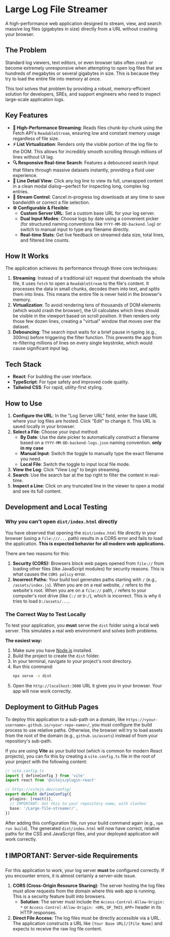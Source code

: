 # Large Log File Streamer

A high-performance web application designed to stream, view, and search massive log files (gigabytes in size) directly from a URL without crashing your browser.


## The Problem

Standard log viewers, text editors, or even browser tabs often crash or become extremely unresponsive when attempting to open log files that are hundreds of megabytes or several gigabytes in size. This is because they try to load the entire file into memory at once.

This tool solves that problem by providing a robust, memory-efficient solution for developers, SREs, and support engineers who need to inspect large-scale application logs.

## Key Features

- **🚀 High-Performance Streaming**: Reads files chunk-by-chunk using the Fetch API's `ReadableStream`, ensuring low and constant memory usage regardless of file size.
- **⚡️ List Virtualization**: Renders only the visible portion of the log file to the DOM. This allows for incredibly smooth scrolling through millions of lines without UI lag.
- **🔍 Responsive Real-time Search**: Features a debounced search input that filters through massive datasets instantly, providing a fluid user experience.
- **📄 Line Detail View**: Click any log line to view its full, unwrapped content in a clean modal dialog—perfect for inspecting long, complex log entries.
- **🛑 Stream Control**: Cancel in-progress log downloads at any time to save bandwidth or correct a file selection.
- **⚙️ Configurable & Flexible**:
  - **Custom Server URL**: Set a custom base URL for your log server.
  - **Dual Input Modes**: Choose logs by date using a convenient picker (for structured naming conventions like `YYYY-MM-DD-backend.log`) or switch to manual input to type any filename directly.
  - **Real-time Stats**: Get live feedback on streamed data size, total lines, and filtered line counts.

## How It Works

The application achieves its performance through three core techniques:

1.  **Streaming**: Instead of a traditional `GET` request that downloads the whole file, it uses `fetch` to open a `ReadableStream` to the file's content. It processes the data in small chunks, decodes them into text, and splits them into lines. This means the entire file is never held in the browser's memory.
2.  **Virtualization**: To avoid rendering tens of thousands of DOM elements (which would crash the browser), the UI calculates which lines should be visible in the viewport based on scroll position. It then renders only those few dozen lines, creating a "virtual" window that moves over the dataset.
3.  **Debouncing**: The search input waits for a brief pause in typing (e.g., 300ms) before triggering the filter function. This prevents the app from re-filtering millions of lines on every single keystroke, which would cause significant input lag.

## Tech Stack

- **React**: For building the user interface.
- **TypeScript**: For type safety and improved code quality.
- **Tailwind CSS**: For rapid, utility-first styling.

## How to Use

1.  **Configure the URL**: In the "Log Server URL" field, enter the base URL where your log files are hosted. Click "Edit" to change it. This URL is saved locally in your browser.
2.  **Select a File**: Choose your input method:
    -   **By Date**: Use the date picker to automatically construct a filename based on a `YYYY-MM-DD-backend-logs.json` naming convention. **only in my case**
    -   **Manual Input**: Switch the toggle to manually type the exact filename you need.
    -   **Local File**: Switch the toggle to input local file mode.
3.  **View the Log**: Click "View Log" to begin streaming.
4.  **Search**: Use the search bar at the top right to filter the content in real-time.
5.  **Inspect a Line**: Click on any truncated line in the viewer to open a modal and see its full content.

## Development and Local Testing

### Why you can't open `dist/index.html` directly

You have observed that opening the `dist/index.html` file directly in your browser (using a `file:///...` path) results in a CORS error and fails to load the application. **This is expected behavior for all modern web applications.**

There are two reasons for this:
1.  **Security (CORS):** Browsers block web pages opened from `file://` from loading other files (like JavaScript modules) for security reasons. This is what causes the `CORS policy` error.
2.  **Incorrect Paths:** Your build tool generates paths starting with `/` (e.g., `/assets/index.js`). When you are on a real website, `/` refers to the website's root. When you are on a `file://` path, `/` refers to your computer's root drive (like `C:/` or `D:/`), which is incorrect. This is why it tries to load `D:/assets/...`.

### The Correct Way to Test Locally

To test your application, you **must** serve the `dist` folder using a local web server. This simulates a real web environment and solves both problems.

**The easiest way:**
1.  Make sure you have [Node.js](https://nodejs.org/) installed.
2.  Build the project to create the `dist` folder.
3.  In your terminal, navigate to your project's root directory.
4.  Run this command:
    ```bash
    npx serve -s dist
    ```
5.  Open the `http://localhost:3000` URL it gives you in your browser. Your app will now work correctly.

## Deployment to GitHub Pages

To deploy this application to a sub-path on a domain, like `https://<your-username>.github.io/<your-repo-name>/`, you must configure the build process to use relative paths. Otherwise, the browser will try to load assets from the root of the domain (e.g., `github.io/assets`) instead of from your repository's sub-path.

If you are using **Vite** as your build tool (which is common for modern React projects), you can fix this by creating a `vite.config.ts` file in the root of your project with the following content:

```typescript
// vite.config.ts
import { defineConfig } from 'vite'
import react from '@vitejs/plugin-react'

// https://vitejs.dev/config/
export default defineConfig({
  plugins: [react()],
  // IMPORTANT: Set this to your repository name, with slashes
  base: '/Large-file-streamer/', 
})
```

After adding this configuration file, run your build command again (e.g., `npm run build`). The generated `dist/index.html` will now have correct, relative paths for the CSS and JavaScript files, and your deployed application will work correctly.

## ❗️ IMPORTANT: Server-side Requirements

For this application to work, your log server **must** be configured correctly. If you encounter errors, it is almost certainly a server-side issue.

1.  **CORS (Cross-Origin Resource Sharing)**: The server hosting the log files must allow requests from the domain where this web app is running. This is a security feature built into browsers.
    -   **Solution**: The server must include the `Access-Control-Allow-Origin: *` or `Access-Control-Allow-Origin: <URL_OF_THIS_APP>` header in its HTTP responses.
2.  **Direct File Access**: The log files must be directly accessible via a URL. The application constructs a URL like `[Your Base URL]/[File Name]` and expects to receive the raw log file content.
